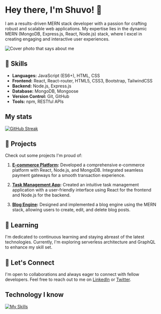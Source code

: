 # Hey there, I'm Shuvo! 👋

I am a results-driven MERN stack developer with a passion for crafting robust and scalable web applications. My expertise lies in the dynamic MERN (MongoDB, Express.js, React, Node.js) stack, where I excel in creating engaging and interactive user experiences.

![Cover photo that says about me](path/to/your_image.jpg)

## 🔧 Skills 
  
- **Languages:** JavaScript (ES6+), HTML, CSS
- **Frontend:** React, React-router, HTML5, CSS3, Bootstrap, TailwindCSS
- **Backend:** Node.js, Express.js
- **Database:** MongoDB, Mongoose
- **Version Control:** Git, GitHub
- **Tools:** npm, RESTful APIs


## My  stats 

[![GitHub Streak](https://github-readme-streak-stats.herokuapp.com?user=Emranhossainshuvo&theme=cobalt)](https://git.io/streak-stats)  
 
## 🚀 Projects
 
Check out some projects I'm proud of:
 
1. **[E-commerce Platform](https://bistro-boss-1c45d.web.app/):**
   Developed a comprehensive e-commerce platform with React, Node.js, and MongoDB. Integrated seamless payment gateways for a smooth transaction experience.

2. **[Task Management App](https://car-repair-practice.web.app/):**
   Created an intuitive task management application with a user-friendly interface using React for the frontend and Node.js for the backend.

3. **[Blog Engine](link-to-project-3):**
   Designed and implemented a blog engine using the MERN stack, allowing users to create, edit, and delete blog posts.

## 🌱 Learning 

I'm dedicated to continuous learning and staying abreast of the latest technologies. Currently, I'm exploring serverless architecture and GraphQL to enhance my skill set.

## 💬 Let's Connect

I'm open to collaborations and always eager to connect with fellow developers. Feel free to reach out to me on [LinkedIn](https://www.linkedin.com/in/md-emran-hossain-shuvo-0711802a4/) or [Twitter](https://twitter.com/Shuvo0031770590).


## Technology I know


[![My Skills](https://skillicons.dev/icons?i=js,html,react,vscode,css,express)](https://skillicons.dev)